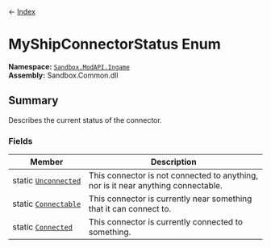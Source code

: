 ← [Index](index)
# MyShipConnectorStatus Enum
**Namespace:** [`Sandbox.ModAPI.Ingame`](Sandbox.ModAPI.Ingame)  
**Assembly:** Sandbox.Common.dll  
## Summary
Describes the current status of the connector.
### Fields
|Member|Description|
|---|---|
|static [`Unconnected`](Sandbox.ModAPI.Ingame.Unconnected)|This connector is not connected to anything, nor is it near anything connectable.|
|static [`Connectable`](Sandbox.ModAPI.Ingame.Connectable)|This connector is currently near something that it can connect to.|
|static [`Connected`](Sandbox.ModAPI.Ingame.Connected)|This connector is currently connected to something.|
